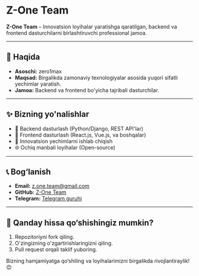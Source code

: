 # Z-One Team

**Z-One Team** – Innovatsion loyihalar yaratishga qaratilgan, backend va frontend dasturchilarni birlashtiruvchi professional jamoa.

---

## 📌 Haqida

- **Asoschi:** zero1max  
- **Maqsad:** Birgalikda zamonaviy texnologiyalar asosida yuqori sifatli yechimlar yaratish.  
- **Jamoa:** Backend va frontend bo'yicha tajribali dasturchilar.

---

## ✨ Bizning yo'nalishlar

- 🔧 Backend dasturlash (Python/Django, REST API'lar)  
- 🎨 Frontend dasturlash (React.js, Vue.js, va boshqalar)  
- 🚀 Innovatsion yechimlarni ishlab chiqish  
- 🌐 Ochiq manbali loyihalar (Open-source)

---

## 📞 Bog‘lanish

- **Email:** z.one.team@gmail.com  
- **GitHub:** [Z-One Team](https://github.com/Z-One-Team)  
- **Telegram:** [Telegram guruhi](#)

---

## 🌟 Qanday hissa qo‘shishingiz mumkin?

1. Repozitoriyni fork qiling.  
2. O'zingizning o'zgartirishlaringizni qiling.  
3. Pull request orqali taklif yuboring.  

Bizning hamjamiyatga qo‘shiling va loyihalarimizni birgalikda rivojlantiraylik! 😊
